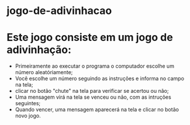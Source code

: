 # jogo-de-adivinhacao

<h1>Este jogo consiste em um jogo de adivinhação: </h1>

<ul>
<li>Primeiramente ao executar o programa o computador escolhe um número aleatóriamente;</li>
<li>Você escolhe um número seguindo as instruções e informa no campo na tela;</li>
<li>clicar no botão "chute" na tela para verificar se acertou ou não;</li>
<li>Uma mensagem virá na tela se venceu ou não, com as intruções seguintes;</li>
<li>Quando vencer, uma mensagem aparecerá na tela e clicar no botão novo jogo.</li>
</ul>

